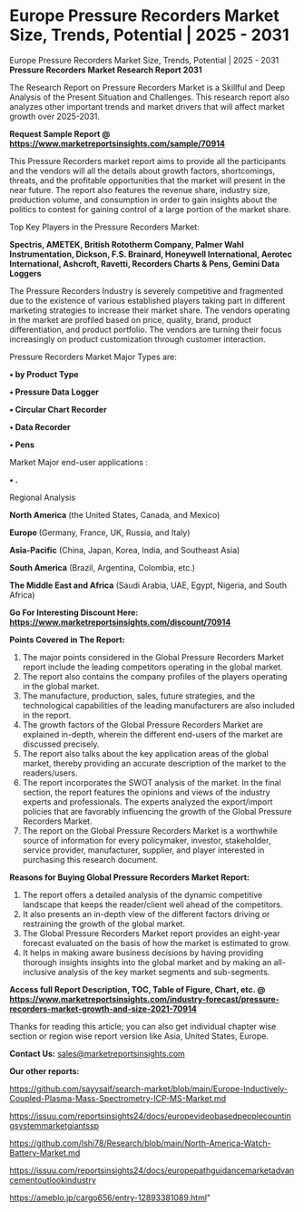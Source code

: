 # Europe Pressure Recorders Market Size, Trends, Potential | 2025 - 2031
Europe Pressure Recorders Market Size, Trends, Potential | 2025 - 2031
<strong>Pressure Recorders Market Research Report 2031</strong>

The Research Report on Pressure Recorders Market is a Skillful and Deep Analysis of the Present Situation and Challenges. This research report also analyzes other important trends and market drivers that will affect market growth over 2025-2031.

<strong>Request Sample Report @ <a href=https://www.marketreportsinsights.com/sample/70914>https://www.marketreportsinsights.com/sample/70914</a></strong>

This Pressure Recorders market report aims to provide all the participants and the vendors will all the details about growth factors, shortcomings, threats, and the profitable opportunities that the market will present in the near future. The report also features the revenue share, industry size, production volume, and consumption in order to gain insights about the politics to contest for gaining control of a large portion of the market share.

Top Key Players in the Pressure Recorders Market:

<strong>Spectris, AMETEK, British Rototherm Company, Palmer Wahl Instrumentation, Dickson, F.S. Brainard, Honeywell International, Aerotec International, Ashcroft, Ravetti, Recorders Charts & Pens, Gemini Data Loggers</strong>

The Pressure Recorders Industry is severely competitive and fragmented due to the existence of various established players taking part in different marketing strategies to increase their market share. The vendors operating in the market are profiled based on price, quality, brand, product differentiation, and product portfolio. The vendors are turning their focus increasingly on product customization through customer interaction.

Pressure Recorders Market Major Types are:

<strong>• by Product Type

• Pressure Data Logger

• Circular Chart Recorder

• Data Recorder

• Pens</strong>

Market Major end-user applications :

<strong>• .</strong>

Regional Analysis

</u><strong><b>North America</b></strong> (the United States, Canada, and Mexico)

<strong><b>Europe </b></strong>(Germany, France, UK, Russia, and Italy)

<strong><b>Asia-Pacific</b></strong> (China, Japan, Korea, India, and Southeast Asia)

<strong><b>South America</b></strong> (Brazil, Argentina, Colombia, etc.)

<strong><b>The Middle East and Africa</b></strong> (Saudi Arabia, UAE, Egypt, Nigeria, and South Africa)

<strong>Go For Interesting Discount Here: <a href=https://www.marketreportsinsights.com/discount/70914>https://www.marketreportsinsights.com/discount/70914</a></strong>

<strong>Points Covered in The Report:</strong>
<ol>
  <li>The major points considered in the Global Pressure Recorders Market report include the leading competitors operating in the global market.</li>
  <li>The report also contains the company profiles of the players operating in the global market.</li>
  <li>The manufacture, production, sales, future strategies, and the technological capabilities of the leading manufacturers are also included in the report.</li>
  <li>The growth factors of the Global Pressure Recorders Market are explained in-depth, wherein the different end-users of the market are discussed precisely.</li>
  <li>The report also talks about the key application areas of the global market, thereby providing an accurate description of the market to the readers/users.</li>
  <li>The report incorporates the SWOT analysis of the market. In the final section, the report features the opinions and views of the industry experts and professionals. The experts analyzed the export/import policies that are favorably influencing the growth of the Global Pressure Recorders Market.</li>
  <li>The report on the Global Pressure Recorders Market is a worthwhile source of information for every policymaker, investor, stakeholder, service provider, manufacturer, supplier, and player interested in purchasing this research document.</li>
</ol>
<strong>Reasons for Buying Global Pressure Recorders Market Report:</strong>

<ol>
  <li>The report offers a detailed analysis of the dynamic competitive landscape that keeps the reader/client well ahead of the competitors.</li>
  <li>It also presents an in-depth view of the different factors driving or restraining the growth of the global market.</li>
  <li>The Global Pressure Recorders Market report provides an eight-year forecast evaluated on the basis of how the market is estimated to grow.</li>
  <li>It helps in making aware business decisions by having providing thorough insights insights into the global market and by making an all-inclusive analysis of the key market segments and sub-segments.</li>
</ol>
<strong>Access full Report Description, TOC, Table of Figure, Chart, etc. @ <a href=https://www.marketreportsinsights.com/industry-forecast/pressure-recorders-market-growth-and-size-2021-70914>https://www.marketreportsinsights.com/industry-forecast/pressure-recorders-market-growth-and-size-2021-70914</a></strong>


Thanks for reading this article; you can also get individual chapter wise section or region wise report version like Asia, United States, Europe.

<strong>Contact Us:</strong>
sales@marketreportsinsights.com

<strong>Our other reports:</strong>

<a href=https://github.com/sayysaif/search-market/blob/main/Europe-Inductively-Coupled-Plasma-Mass-Spectrometry-ICP-MS-Market.md>https://github.com/sayysaif/search-market/blob/main/Europe-Inductively-Coupled-Plasma-Mass-Spectrometry-ICP-MS-Market.md</a>

<a href=https://issuu.com/reportsinsights24/docs/europevideobasedpeoplecountingsystemmarketgiantssp>https://issuu.com/reportsinsights24/docs/europevideobasedpeoplecountingsystemmarketgiantssp</a>

<a href=https://github.com/Ishi78/Research/blob/main/North-America-Watch-Battery-Market.md>https://github.com/Ishi78/Research/blob/main/North-America-Watch-Battery-Market.md</a>

<a href=https://issuu.com/reportsinsights24/docs/europepathguidancemarketadvancementoutlookindustry>https://issuu.com/reportsinsights24/docs/europepathguidancemarketadvancementoutlookindustry</a>

<a href=https://ameblo.jp/cargo656/entry-12893381089.html>https://ameblo.jp/cargo656/entry-12893381089.html</a>"
